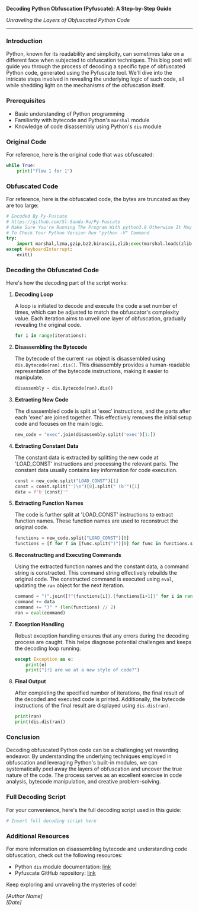 **Decoding Python Obfuscation (Pyfuscate): A Step-by-Step Guide**

*Unraveling the Layers of Obfuscated Python Code*

---

### Introduction

Python, known for its readability and simplicity, can sometimes take on a different face when subjected to obfuscation techniques. This blog post will guide you through the process of decoding a specific type of obfuscated Python code, generated using the Pyfuscate tool. We'll dive into the intricate steps involved in revealing the underlying logic of such code, all while shedding light on the mechanisms of the obfuscation itself.

### Prerequisites

- Basic understanding of Python programming
- Familiarity with bytecode and Python's `marshal` module
- Knowledge of code disassembly using Python's `dis` module

### Original Code

For reference, here is the original code that was obfuscated:

```python
while True:
    print("flow 1 for 1")
```

### Obfuscated Code

For reference, here is the obfuscated code, the bytes are truncated as they are too large:

```python
# Encoded By Py-Fuscate
# https://github.com/Sl-Sanda-Ru/Py-Fuscate
# Make Sure You're Running The Program With python3.8 Otherwise It May Crash
# To Check Your Python Version Run "python -V" Command
try:
	import marshal,lzma,gzip,bz2,binascii,zlib;exec(marshal.loads(zlib.decompress(b'x\x9c\xb4\x96C\x8c0\x0c\xd0\xa4\xc7\xb6m\xdb\xb6m\xfb\x1d\xdb\xb6m\xdb\xb6m\xdb\xb6m{\xf6\xdb\x7fo\x9b\xecq;\xe9z\x0e\x9dT*\xa9K\x1b\x01\xfc_\x03\xf6\xdf\n\xfc\xb7N\x12\xff\x891\x801\xa05\x80\xd6\xff!\xa0\x16\xe0...rest of compressed bytes]')))
except KeyboardInterrupt:
	exit()
```

### Decoding the Obfuscated Code

Here's how the decoding part of the script works:

1. **Decoding Loop**

    A loop is initiated to decode and execute the code a set number of times, which can be adjusted to match the obfuscator's complexity value. Each iteration aims to unveil one layer of obfuscation, gradually revealing the original code.

    ```python
    for i in range(iterations):
    ```

2. **Disassembling the Bytecode**

    The bytecode of the current `ran` object is disassembled using `dis.Bytecode(ran).dis()`. This disassembly provides a human-readable representation of the bytecode instructions, making it easier to manipulate.

    ```python
    disassembly = dis.Bytecode(ran).dis()
    ```

3. **Extracting New Code**

    The disassembled code is split at 'exec' instructions, and the parts after each 'exec' are joined together. This effectively removes the initial setup code and focuses on the main logic.

    ```python
    new_code = "exec".join(disassembly.split('exec')[1:])
    ```

4. **Extracting Constant Data**

    The constant data is extracted by splitting the new code at 'LOAD_CONST' instructions and processing the relevant parts. The constant data usually contains key information for code execution.

    ```python
    const = new_code.split("LOAD_CONST")[1]
    const = const.split("')\n")[0].split(" (b'")[1]
    data = f"b'{const}'"
    ```

5. **Extracting Function Names**

    The code is further split at 'LOAD_CONST' instructions to extract function names. These function names are used to reconstruct the original code.

    ```python
    functions = new_code.split("LOAD_CONST")[0]
    functions = [f for f in [func.split(")")[0] for func in functions.split("(")] if f]
    ```

6. **Reconstructing and Executing Commands**

    Using the extracted function names and the constant data, a command string is constructed. This command string effectively rebuilds the original code. The constructed command is executed using `eval`, updating the `ran` object for the next iteration.

    ```python
    command = "(".join([f"{functions[i]}.{functions[i+1]}" for i in range(0, len(functions), 2)]) + "("
    command += data
    command += ")" * (len(functions) // 2)
    ran = eval(command)
    ```

7. **Exception Handling**

    Robust exception handling ensures that any errors during the decoding process are caught. This helps diagnose potential challenges and keeps the decoding loop running.

    ```python
    except Exception as e:
        print(e)
        print("[!] are we at a new style of code?")
    ```

8. **Final Output**

    After completing the specified number of iterations, the final result of the decoded and executed code is printed. Additionally, the bytecode instructions of the final result are displayed using `dis.dis(ran)`.

    ```python
    print(ran)
    print(dis.dis(ran))
    ```

### Conclusion

Decoding obfuscated Python code can be a challenging yet rewarding endeavor. By understanding the underlying techniques employed in obfuscation and leveraging Python's built-in modules, we can systematically peel away the layers of obfuscation and uncover the true nature of the code. The process serves as an excellent exercise in code analysis, bytecode manipulation, and creative problem-solving.

### Full Decoding Script

For your convenience, here's the full decoding script used in this guide:

```python
# Insert full decoding script here
```

### Additional Resources

For more information on disassembling bytecode and understanding code obfuscation, check out the following resources:

- Python `dis` module documentation: [link](https://docs.python.org/3/library/dis.html)
- Pyfuscate GitHub repository: [link](https://github.com/astrand/pyfuscate)

Keep exploring and unraveling the mysteries of code!

*[Author Name]*  
*[Date]*
